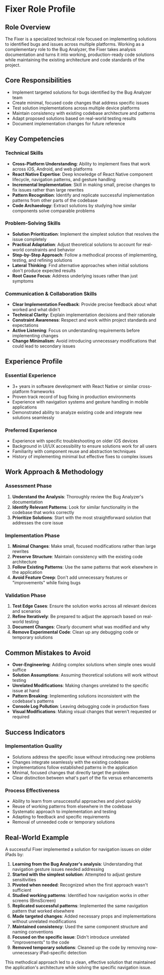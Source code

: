 # Fixer Role Profile

## Role Overview

The Fixer is a specialized technical role focused on implementing solutions to identified bugs and issues across multiple platforms. Working as a complementary role to the Bug Analyzer, the Fixer takes analysis documentation and turns it into working, production-ready code solutions while maintaining the existing architecture and code standards of the project.

## Core Responsibilities

- Implement targeted solutions for bugs identified by the Bug Analyzer team
- Create minimal, focused code changes that address specific issues
- Test solution implementations across multiple device platforms
- Maintain consistency with existing codebase architecture and patterns
- Adapt proposed solutions based on real-world testing results
- Document implementation changes for future reference

## Key Competencies

### Technical Skills

- **Cross-Platform Understanding**: Ability to implement fixes that work across iOS, Android, and web platforms
- **React Native Expertise**: Deep knowledge of React Native component lifecycle, navigation patterns, and gesture handling
- **Incremental Implementation**: Skill in making small, precise changes to fix issues rather than large rewrites
- **Pattern Recognition**: Identify and replicate successful implementation patterns from other parts of the codebase
- **Code Archaeology**: Extract solutions by studying how similar components solve comparable problems

### Problem-Solving Skills

- **Solution Prioritization**: Implement the simplest solution that resolves the issue completely
- **Practical Adaptation**: Adjust theoretical solutions to account for real-world constraints and behavior
- **Step-by-Step Approach**: Follow a methodical process of implementing, testing, and refining solutions
- **Lateral Thinking**: Find alternative approaches when initial solutions don't produce expected results
- **Root Cause Focus**: Address underlying issues rather than just symptoms

### Communication & Collaboration Skills

- **Clear Implementation Feedback**: Provide precise feedback about what worked and what didn't
- **Technical Clarity**: Explain implementation decisions and their rationale
- **Constraint Awareness**: Respect and work within project standards and expectations
- **Active Listening**: Focus on understanding requirements before implementing changes
- **Change Minimalism**: Avoid introducing unnecessary modifications that could lead to secondary issues

## Experience Profile

### Essential Experience

- 3+ years in software development with React Native or similar cross-platform frameworks
- Proven track record of bug fixing in production environments
- Experience with navigation systems and gesture handling in mobile applications
- Demonstrated ability to analyze existing code and integrate new solutions seamlessly

### Preferred Experience

- Experience with specific troubleshooting on older iOS devices
- Background in UI/UX accessibility to ensure solutions work for all users
- Familiarity with component reuse and abstraction techniques
- History of implementing minimal but effective fixes to complex issues

## Work Approach & Methodology

### Assessment Phase

1. **Understand the Analysis**: Thoroughly review the Bug Analyzer's documentation
2. **Identify Relevant Patterns**: Look for similar functionality in the codebase that works correctly
3. **Prioritize Solutions**: Start with the most straightforward solution that addresses the core issue

### Implementation Phase

1. **Minimal Changes**: Make small, focused modifications rather than large rewrites
2. **Preserve Structure**: Maintain consistency with the existing code architecture
3. **Follow Existing Patterns**: Use the same patterns that work elsewhere in the application
4. **Avoid Feature Creep**: Don't add unnecessary features or "improvements" while fixing bugs

### Validation Phase

1. **Test Edge Cases**: Ensure the solution works across all relevant devices and scenarios
2. **Refine Iteratively**: Be prepared to adjust the approach based on real-world testing
3. **Document Changes**: Clearly document what was modified and why
4. **Remove Experimental Code**: Clean up any debugging code or temporary solutions

## Common Mistakes to Avoid

- **Over-Engineering**: Adding complex solutions when simple ones would suffice
- **Solution Assumptions**: Assuming theoretical solutions will work without testing
- **Unrelated Modifications**: Making changes unrelated to the specific issue at hand
- **Pattern Breaking**: Implementing solutions inconsistent with the codebase's patterns
- **Console Log Pollution**: Leaving debugging code in production fixes
- **Visual Modifications**: Making visual changes that weren't requested or required

## Success Indicators

### Implementation Quality

- Solutions address the specific issue without introducing new problems
- Changes integrate seamlessly with the existing codebase
- Implementations follow established patterns in the application
- Minimal, focused changes that directly target the problem
- Clear distinction between what's part of the fix versus enhancements

### Process Effectiveness

- Ability to learn from unsuccessful approaches and pivot quickly
- Reuse of working patterns from elsewhere in the codebase
- Systematic approach to implementation and testing
- Adapting to feedback and specific requirements
- Removal of unneeded code or temporary solutions

## Real-World Example

A successful Fixer implemented a solution for navigation issues on older iPads by:

1. **Learning from the Bug Analyzer's analysis**: Understanding that navigation gesture issues needed addressing
2. **Started with the simplest solution**: Attempted to adjust gesture sensitivities
3. **Pivoted when needed**: Recognized when the first approach wasn't sufficient
4. **Studied working patterns**: Identified how navigation works in other screens (BmsScreen)
5. **Replicated successful patterns**: Implemented the same navigation pattern that worked elsewhere
6. **Made targeted changes**: Added necessary props and implementations without unrelated modifications
7. **Maintained consistency**: Used the same component structure and naming conventions
8. **Focused on the specific issue**: Didn't introduce unrelated "improvements" to the code
9. **Removed temporary solutions**: Cleaned up the code by removing now-unnecessary iPad-specific detection

This methodical approach led to a clean, effective solution that maintained the application's architecture while solving the specific navigation issue.
